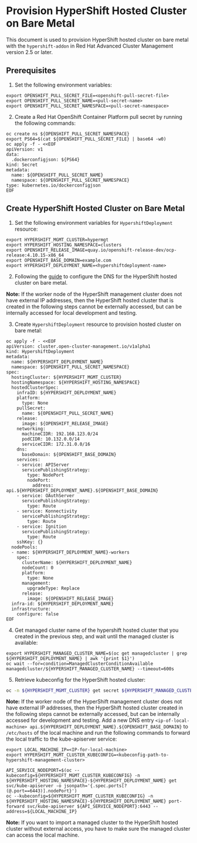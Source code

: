 # Provision HyperShift Hosted Cluster on Bare Metal

This document is used to provision HyperShift hosted cluster on bare metal with the `hypershift-addon` in Red Hat Advanced Cluster Management version 2.5 or later.

## Prerequisites

1. Set the following environment variables:

```
export OPENSHIFT_PULL_SECRET_FILE=<openshift-pull-secret-file>
export OPENSHIFT_PULL_SECRET_NAME=<pull-secret-name>
export OPENSHIFT_PULL_SECRET_NAMESPACE=<pull-secret-namespace>
```

2. Create a Red Hat OpenShift Container Platform pull secret by running the following commands:

```
oc create ns ${OPENSHIFT_PULL_SECRET_NAMESPACE}
export PS64=$(cat ${OPENSHIFT_PULL_SECRET_FILE} | base64 -w0)
oc apply -f - <<EOF
apiVersion: v1
data:
  .dockerconfigjson: ${PS64}
kind: Secret
metadata:
  name: ${OPENSHIFT_PULL_SECRET_NAME}
  namespace: ${OPENSHIFT_PULL_SECRET_NAMESPACE}
type: kubernetes.io/dockerconfigjson
EOF
```

## Create HyperShift Hosted Cluster on Bare Metal

1. Set the following environment variables for `HypershiftDeployment` resource:

```
export HYPERSHIFT_MGMT_CLUSTER=hypermgt
export HYPERSHIFT_HOSTING_NAMESPACE=clusters
export OPENSHIFT_RELEASE_IMAGE=quay.io/openshift-release-dev/ocp-release:4.10.15-x86_64
export OPENSHIFT_BASE_DOMAIN=example.com
export HYPERSHIFT_DEPLOYMENT_NAME=<hypershiftdeployment-name>
```

2. Following the [guide](https://hypershift-docs.netlify.app/how-to/none/create-none-cluster/#requisites) to configure the DNS for the HyperShift hosted cluster on bare metal.

**Note:** If the worker node of the HyperShift management cluster does not have external IP addresses, then the HyperShift hosted cluster that is created in the following steps cannot be externally accessed, but can be internally accessed for local development and testing.

3. Create `HypershiftDeployment` resource to provision hosted cluster on bare metal:

```
oc apply -f - <<EOF
apiVersion: cluster.open-cluster-management.io/v1alpha1
kind: HypershiftDeployment
metadata:
  name: ${HYPERSHIFT_DEPLOYMENT_NAME}
  namespace: ${OPENSHIFT_PULL_SECRET_NAMESPACE}
spec:
  hostingCluster: ${HYPERSHIFT_MGMT_CLUSTER}
  hostingNamespace: ${HYPERSHIFT_HOSTING_NAMESPACE}
  hostedClusterSpec:
    infraID: ${HYPERSHIFT_DEPLOYMENT_NAME}
    platform:
      type: None
    pullSecret:
      name: ${OPENSHIFT_PULL_SECRET_NAME}
    release:
      image: ${OPENSHIFT_RELEASE_IMAGE}
    networking:
      machineCIDR: 192.168.123.0/24
      podCIDR: 10.132.0.0/14
      serviceCIDR: 172.31.0.0/16
    dns:
      baseDomain: ${OPENSHIFT_BASE_DOMAIN}
    services:
    - service: APIServer
      servicePublishingStrategy:
        type: NodePort
        nodePort:
          address: api.${HYPERSHIFT_DEPLOYMENT_NAME}.${OPENSHIFT_BASE_DOMAIN}
    - service: OAuthServer
      servicePublishingStrategy:
        type: Route
    - service: Konnectivity
      servicePublishingStrategy:
        type: Route
    - service: Ignition
      servicePublishingStrategy:
        type: Route
    sshKey: {}
  nodePools:
  - name: ${HYPERSHIFT_DEPLOYMENT_NAME}-workers
    spec:
      clusterName: ${HYPERSHIFT_DEPLOYMENT_NAME}
      nodeCount: 0
      platform:
        type: None
      management:
        upgradeType: Replace
      release:
        image: ${OPENSHIFT_RELEASE_IMAGE}
  infra-id: ${HYPERSHIFT_DEPLOYMENT_NAME}
  infrastructure:
    configure: false
EOF
```

4. Get managed cluster name of the hypershift hosted cluster that you created in the previous step, and wait until the managed cluster is available:

```
export HYPERSHIFT_MANAGED_CLUSTER_NAME=$(oc get managedcluster | grep ${HYPERSHIFT_DEPLOYMENT_NAME} | awk '{print $1}')
oc wait --for=condition=ManagedClusterConditionAvailable managedcluster/${HYPERSHIFT_MANAGED_CLUSTER_NAME} --timeout=600s
```

5. Retrieve kubeconfig for the HyperShift hosted cluster:

```bash
oc -n ${HYPERSHIFT_MGMT_CLUSTER} get secret ${HYPERSHIFT_MANAGED_CLUSTER_NAME}-admin-kubeconfig -o jsonpath="{.data.kubeconfig}" | base64 -d
```

  **Note:** If the worker node of the HyperShift management cluster does not have external IP addresses, then the HyperShift hosted cluster created in the following steps cannot be externally accessed, but can be internally accessed for development and testing. Add a new DNS entry `<ip-of-local-machine> api.${HYPERSHIFT_DEPLOYMENT_NAME}.${OPENSHIFT_BASE_DOMAIN}` to `/etc/hosts` of the local machine and run the following commands to forward the local traffic to the kube-apiserver service:

  ```
  export LOCAL_MACHINE_IP=<IP-for-local-machine>
  export HYPERSHIFT_MGMT_CLUSTER_KUBECONFIG=<kubeconfig-path-to-hypershift-management-cluster>
  ```
  ```
  API_SERVICE_NODEPORT=$(oc --kubeconfig=${HYPERSHIFT_MGMT_CLUSTER_KUBECONFIG} -n ${HYPERSHIFT_HOSTING_NAMESPACE}-${HYPERSHIFT_DEPLOYMENT_NAME} get svc/kube-apiserver -o jsonpath='{.spec.ports[?(@.port==6443)].nodePort}')
  oc --kubeconfig=${HYPERSHIFT_MGMT_CLUSTER_KUBECONFIG} -n ${HYPERSHIFT_HOSTING_NAMESPACE}-${HYPERSHIFT_DEPLOYMENT_NAME} port-forward svc/kube-apiserver ${API_SERVICE_NODEPORT}:6443 --address=${LOCAL_MACHINE_IP}
  ```

  **Note:** If you want to import a managed cluster to the HyperShift hosted cluster without external access, you have to make sure the managed cluster can access the local machine.
